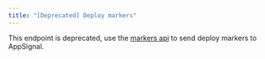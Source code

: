 ```yaml
---
title: "[Deprecated] Deploy markers"
---
```


This endpoint is deprecated, use the [markers api](api/markers.html) to send deploy markers to AppSignal.
